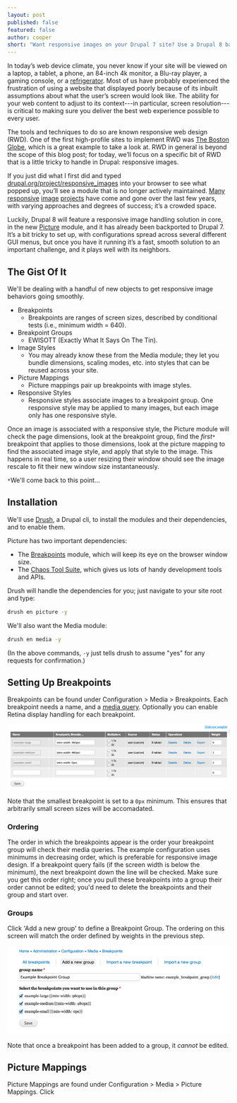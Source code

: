 ```yaml
---
layout: post
published: false
featured: false
author: cooper
short: "Want responsive images on your Drupal 7 site? Use a Drupal 8 backport to get the job done."
---
```


In today’s web device climate, you never know if your site will be viewed on a laptop, a tablet, a phone, an 84-inch 4k monitor, a Blu-ray player, a gaming console, or a [refrigerator](http://www.samsung.com/us/appliances/refrigerators/RF4289HARS/XAA). Most of us have probably experienced the frustration of using a website that displayed poorly because of its inbuilt assumptions about what the user’s screen would look like. The ability for your web content to adjust to its context---in particular, screen resolution---is critical to making sure you deliver the best web experience possible to every user.

The tools and techniques to do so are known responsive web design (RWD). One of the first high-profile sites to implement RWD was [The Boston Globe](http://www.bostonglobe.com/), which is a great example to take a look at. RWD in general is beyond the scope of this blog post; for today, we’ll focus on a specific bit of RWD that is a little tricky to handle in Drupal: responsive images.

If you just did what I first did and typed [drupal.org/project/responsive_images](drupal.org/project/responsive_images) into your browser to see what popped up, you’ll see a module that is no longer actively maintained. [Many](https://www.drupal.org/project/adaptive_image) [responsive](https://www.drupal.org/project/cs_adaptive_image) [image](https://www.drupal.org/project/ais) [projects](https://www.drupal.org/project/resp_img) have come and gone over the last few years, with varying approaches and degrees of success; it’s a crowded space.

Luckily, Drupal 8 will feature a responsive image handling solution in core, in the new [Picture](https://www.drupal.org/project/picture) module, and it has already been backported to Drupal 7. It’s a bit tricky to set up, with configurations spread across several different GUI menus, but once you have it running it’s a fast, smooth solution to an important challenge, and it plays well with its neighbors.

## The Gist Of It

We'll be dealing with a handful of new objects to get responsive image behaviors going smoothly.

- Breakpoints
    - Breakpoints are ranges of screen sizes, described by conditional tests (i.e., minimum width = 640). 
- Breakpoint Groups
	- EWISOTT (Exactly What It Says On The Tin). 
- Image Styles
	- You may already know these from the Media module; they let you bundle dimensions, scaling modes, etc. into styles that can be reused across your site.
- Picture Mappings
    - Picture mappings pair up breakpoints with image styles.
- Responsive Styles
	- Responsive styles associate images to a breakpoint group. One responsive style may be applied to many images, but each image only has one responsive style.
    
Once an image is associated with a responsive style, the Picture module will check the page dimensions, look at the breakpoint group, find the _first`*`_ breakpoint that applies to those dimensions, look at the picture mapping to find the associated image style, and apply that style to the image. This happens in real time, so a user resizing their window should see the image rescale to fit their new window size instantaneously.

`*`We'll come back to this point...

## Installation

We'll use [Drush](http://drush.ws/), a Drupal cli, to install the modules and their dependencies, and to enable them.

Picture has two important dependencies:

- The [Breakpoints](https://www.drupal.org/project/breakpoints) module, which will keep its eye on the browser window size.
- The [Chaos Tool Suite](https://www.drupal.org/project/ctools), which gives us lots of handy development tools and APIs.

Drush will handle the dependencies for you; just navigate to your site root and type:

```bash
drush en picture -y
```

We'll also want the Media module:

```bash
drush en media -y
```

(In the above commands, ```-y``` just tells drush to assume "yes" for any requests for confirmation.)

## Setting Up Breakpoints

Breakpoints can be found under Configuration > Media > Breakpoints. Each breakpoint needs a name, and a [media query](http://css-tricks.com/resolution-specific-stylesheets/). Optionally you can enable Retina display handling for each breakpoint.

![breakpoints-example-0.png](assets/images/blog/breakpoints-example-0.png "Three breakpoints with basic media queries")

Note that the smallest breakpoint is set to a `0px` minimum. This ensures that arbitrarily small screen sizes will be accomadated.

### Ordering

The order in which the breakpoints appear is the order your breakpoint group will check their media queries. The example configuration uses minimums in decreasing order, which is preferable for responsive image design. If a breakpoint query fails (if the screen width is below the minimum), the next breakpoint down the line will be checked. Make sure you get this order right; once you pull these breakpoints into a group their order cannot be edited; you'd need to delete the breakpoints and their group and start over.

### Groups

Click 'Add a new group' to define a Breakpoint Group. The ordering on this screen will match the order defined by weights in the previous step.

![breakpoints-example-1.png](assets/images/blog/breakpoints-example-1.png "A simple breakpoint group")

Note that once a breakpoint has been added to a group, it _cannot_ be edited.

## Picture Mappings

Picture Mappings are found under Configuration > Media > Picture Mappings. Click 


